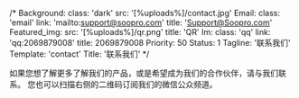 /*
Background:
  class: 'dark'
  src: '[%uploads%]/contact.jpg'
Email:
  class: 'email'
  link: 'mailto:support@soopro.com'
  title: 'Support@Soopro.com'
Featured_img:
  src: '[%uploads%]/qr.png'
  title: 'QR'
Im:
  class: 'qq'
  link: 'qq:2069879008'
  title: 2069879008
Priority: 50
Status: 1
Tagline: '联系我们'
Template: 'contact'
Title: '联系我们'
*/
<p>  如果您想了解更多了解我们的产品，或是希望成为我们的合作伙伴，请与我们联系。  您也可以扫描右侧的二维码订阅我们的微信公众频道。</p>